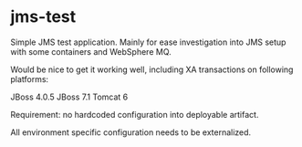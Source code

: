 jms-test
========

Simple JMS test application.
Mainly for ease investigation into JMS setup with some containers
and WebSphere MQ.

Would be nice to get it working well, including XA transactions on
following platforms:

JBoss 4.0.5
JBoss 7.1
Tomcat 6

Requirement: no hardcoded configuration into deployable artifact.

All environment specific configuration needs to be externalized.
